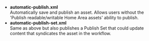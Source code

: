 *   **automatic-publish.xml**  
    Automatically save and publish an asset. Allows users without the 'Publish readable/writable Home Area assets' ability to publish.
*   **automatic-publish-set.xml**  
    Same as above but also publishes a Publish Set that could update content that syndicates the asset in the workflow.

